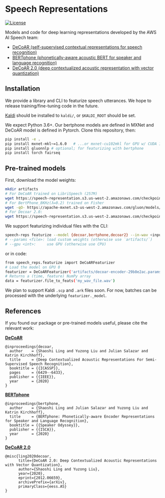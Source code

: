 # Speech Representations

[![License](https://img.shields.io/badge/License-Apache%202.0-blue.svg)](https://opensource.org/licenses/Apache-2.0)

Models and code for deep learning representations developed by the AWS AI Speech team:

- [DeCoAR (self-supervised contextual representations for speech recognition)](https://arxiv.org/abs/1912.01679)
- [BERTphone (phonetically-aware acoustic BERT for speaker and language recognition)](https://www.isca-speech.org/archive/Odyssey_2020/abstracts/93.html)
- [DeCoAR 2.0 (deep contextualized acoustic representation with vector quantization)](https://arxiv.org/abs/2012.06659)


## Installation

We provide a library and CLI to featurize speech utterances. We hope to release training/fine-tuning code in the future.

[Kaldi](https://github.com/kaldi-asr/kaldi) should be installed to `kaldi/`, or `$KALDI_ROOT` should be set.

We expect Python 3.6+. Our bertphone models are defined in MXNet and DeCoAR model is defined in Pytorch. Clone this repository, then:
```sh
pip install -e .
pip install mxnet-mkl~=1.6.0   # ...or mxnet-cu102mkl for GPU w/ CUDA 10.2, etc.
pip install gluonnlp # optional; for featurizing with bertphone
pip install torch fairseq
```


## Pre-trained models

First, download the model weights:
```sh
mkdir artifacts
# For DeCoAR trained on LibriSpeech (257M)
wget https://speech-representation.s3.us-west-2.amazonaws.com/checkpoint_decoar.pt
# For BertPhone_8KHz(λ=0.2) trained on Fisher
wget -qO- https://apache-mxnet.s3-us-west-2.amazonaws.com/gluon/models/bertphone_fisher_02-87159543.zip | zcat > artifacts/bertphone_fisher_02-87159543.params
# For Decoar 2.0:
wget https://speech-representation.s3.us-west-2.amazonaws.com/checkpoint_decoar2.pt

```
We support featurizing individual files with the CLI:
```sh
speech-reps featurize --model {decoar,bertphone,decoar2} --in-wav <input_file>.wav --out-npy <output_file>.npy
# --params <file>: load custom weights (otherwise use `artifacts/`)
# --gpu <int>:     use GPU (otherwise use CPU)
```
or in code:
```sh
from speech_reps.featurize import DeCoARFeaturizer
# Load the model on GPU 0
featurizer = DeCoARFeaturizer('artifacts/decoar-encoder-29b8e2ac.params', gpu=0)
# Returns a (time, feature) NumPy array
data = featurizer.file_to_feats('my_wav_file.wav')
```

 We plan to support Kaldi `.scp` and `.ark` files soon. For now, batches can be processed with the underlying `featurizer._model`.


## References

If you found our package or pre-trained models useful, please cite the relevant work:

**[DeCoAR](https://arxiv.org/abs/1912.01679)**
```
@inproceedings{decoar,
  author    = {Shaoshi Ling and Yuzong Liu and Julian Salazar and Katrin Kirchhoff},
  title     = {Deep Contextualized Acoustic Representations For Semi-Supervised Speech Recognition},
  booktitle = {{ICASSP}},
  pages     = {6429--6433},
  publisher = {{IEEE}},
  year      = {2020}
}
```
**[BERTphone](https://www.isca-speech.org/archive/Odyssey_2020/abstracts/93.html)**
```
@inproceedings{bertphone,
  author    = {Shaoshi Ling and Julian Salazar and Yuzong Liu and Katrin Kirchhoff},
  title     = {BERTphone: Phonetically-aware Encoder Representations for Speaker and Language Recognition},
  booktitle = {{Speaker Odyssey}},
  publisher = {{ISCA}},
  year      = {2020}
}
```
**[DeCoAR 2.0](https://arxiv.org/abs/2012.06659)**
```
@misc{ling2020decoar,
      title={DeCoAR 2.0: Deep Contextualized Acoustic Representations with Vector Quantization}, 
      author={Shaoshi Ling and Yuzong Liu},
      year={2020},
      eprint={2012.06659},
      archivePrefix={arXiv},
      primaryClass={eess.AS}
}
```
